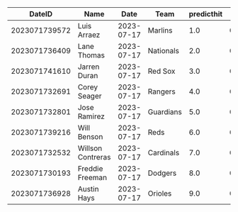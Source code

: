 DateID         |  Name               |  Date        |  Team       |  predicthit  |  predicthitproba     |  hitbool  |  Last7DaysAVG  |  Last15DaysAVG  |  Last30DaysAVG
---------------|---------------------|--------------|-------------|--------------|----------------------|-----------|----------------|-----------------|---------------
2023071739572  |  Luis Arraez        |  2023-07-17  |  Marlins    |  1.0         |  0.6265702497723631  |  False    |  0.308         |  0.326          |  0.354
2023071736409  |  Lane Thomas        |  2023-07-17  |  Nationals  |  2.0         |  0.6210067283170774  |  False    |  0.182         |  0.267          |  0.327
2023071741610  |  Jarren Duran       |  2023-07-17  |  Red Sox    |  3.0         |  0.6027890923860346  |  False    |  0.25          |  0.516          |  0.388
2023071732691  |  Corey Seager       |  2023-07-17  |  Rangers    |  4.0         |  0.6019088515360377  |  False    |  0.4           |  0.386          |  0.371
2023071732801  |  Jose Ramirez       |  2023-07-17  |  Guardians  |  5.0         |  0.600946721368896   |  False    |  0.154         |  0.186          |  0.261
2023071739216  |  Will Benson        |  2023-07-17  |  Reds       |  6.0         |  0.5998371613081299  |  False    |  0.2           |  0.24           |  0.358
2023071732532  |  Willson Contreras  |  2023-07-17  |  Cardinals  |  7.0         |  0.599215686923527   |  False    |  0.5           |  0.619          |  0.404
2023071730193  |  Freddie Freeman    |  2023-07-17  |  Dodgers    |  8.0         |  0.5980119927421148  |  False    |  0.1           |  0.282          |  0.279
2023071736928  |  Austin Hays        |  2023-07-17  |  Orioles    |  9.0         |  0.5976612903820571  |  False    |  0.231         |  0.273          |  0.313
